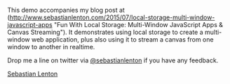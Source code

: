 This demo accompanies my blog post at (http://www.sebastianlenton.com/2015/07/local-storage-multi-window-javascript-apps "Fun With Local Storage: Multi-Window JavaScript Apps & Canvas Streaming"). It demonstrates using local storage to create a multi-window web application, plus also using it to stream a canvas from one window to another in realtime.

Drop me a line on twitter via [@sebastianlenton](http://www.twitter.com/sebastianlenton "Sebastian Lenton's twitter") if you have any feedback.

[Sebastian Lenton](http://www.sebastianlenton.com/ "Sebastian Lenton")